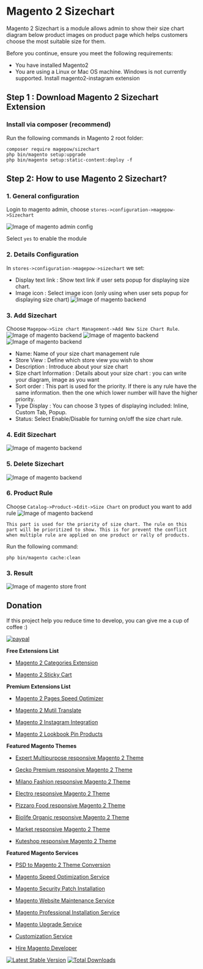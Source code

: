 # Magento 2 Sizechart

Magento 2 Sizechart is a module allows admin to show their size chart diagram below product images on product page which helps customers choose the most suitable size for them.


Before you continue, ensure you meet the following requirements:

  * You have installed Magento2
  * You are using a Linux or Mac OS machine. Windows is not currently supported.
  Install magento2-instagram extension

## Step 1 : Download Magento 2 Sizechart Extension
### Install via composer (recommend)
Run the following commands in Magento 2 root folder:
```
composer require magepow/sizechart
php bin/magento setup:upgrade
php bin/magento setup:static-content:deploy -f

```

## Step 2: How to use Magento 2 Sizechart?

  ### 1. General configuration

  Login to magento admin, choose `stores->configuration->magepow->Sizechart`
  
  ![Image of magento admin config](https://github.com/magepow/magento2-sizechart/blob/master/media/config.png)

  Select `yes` to enable the module
  
  ### 2. Details Configuration
  
   In `stores->configuration->magepow->sizechart` we set: 
   * Display text link : Show text link if user sets popup for displaying size chart.
   * Image icon : Select image icon (only using when user sets popup for displaying size chart)
    ![Image of magento backend](https://github.com/magepow/magento2-sizechart/blob/master/media/config-popup.png)
   ### 3. Add Sizechart
   Choose `Magepow->Size chart Management->Add New Size Chart Rule`.
   ![Image of magento backend](https://github.com/magepow/magento2-sizechart/blob/master/media/add-content1.png)
   ![Image of magento backend](https://github.com/magepow/magento2-sizechart/blob/master/media/add-content2.png)
   ![Image of magento backend](https://github.com/magepow/magento2-sizechart/blob/master/media/add-content3.png)
   
   * Name: Name of your size chart management rule
   * Store View : Define which store view you wish to show
   * Description : Introduce about your size chart
   * Size chart Information : Details about your size chart : you can write your diagram, image as you want
   * Sort order : This part is used for the priority. If there is any rule have the same information. then the one which lower number will have the higher priority.
   * Type Display : You can choose 3 types of displaying included: Inline, Custom Tab, Popup.
   * Status: Select Enable/Disable for turning on/off the size chart rule.
   
   ### 4. Edit Sizechart
   ![Image of magento backend](https://github.com/magepow/magento2-sizechart/blob/master/media/edit.png)
   ### 5. Delete Sizechart
   ![Image of magento backend](https://github.com/magepow/magento2-sizechart/blob/master/media/delete.png)
   ### 6. Product Rule
   Choose `Catalog->Product->Edit->Size Chart` on product you want to add rule
    ![Image of magento backend](https://github.com/magepow/magento2-sizechart/blob/master/media/rule_product.png)
    
    This part is used for the priority of size chart. The rule on this part will be prioritized to show. This is for prevent the conflict when multiple rule are applied on one product or rally of products.
    
   Run the following command:
   
   ```
   php bin/magento cache:clean
   ```
   
  ### 3. Result
   
   ![Image of magento store front](https://github.com/magepow/magento2-sizechart/blob/master/media/result.png)
   
 ## Donation

If this project help you reduce time to develop, you can give me a cup of coffee :) 

[![paypal](https://www.paypalobjects.com/en_US/i/btn/btn_donateCC_LG.gif)](https://www.paypal.com/paypalme/alopay)

      
**Free Extensions List**

* [Magento 2 Categories Extension](https://alothemes.com/magento-categories-extension.html)

* [Magento 2 Sticky Cart](https://alothemes.com/magento-sticky-cart.html)

**Premium Extensions List**

* [Magento 2 Pages Speed Optimizer](https://alothemes.com/magento2-speed-optimizer.html)

* [Magento 2 Mutil Translate](https://alothemes.com/magento-multi-translate.html)

* [Magento 2 Instagram Integration](https://alothemes.com/magento-2-instagram.html)

* [Magento 2 Lookbook Pin Products](https://alothemes.com/lookbook-pin-products.html)

**Featured Magento Themes**

* [Expert Multipurpose responsive Magento 2 Theme](https://1.envato.market/c/1314680/275988/4415?u=https://themeforest.net/item/expert-premium-responsive-magento-2-and-1-support-rtl-magento-2-/21667789)

* [Gecko Premium responsive Magento 2 Theme](https://1.envato.market/c/1314680/275988/4415?u=https://themeforest.net/item/gecko-responsive-magento-2-theme-rtl-supported/24677410)

* [Milano Fashion responsive Magento 2 Theme](https://1.envato.market/c/1314680/275988/4415?u=https://themeforest.net/item/milano-fashion-responsive-magento-1-2-theme/12141971)

* [Electro responsive Magento 2 Theme](https://1.envato.market/c/1314680/275988/4415?u=https://themeforest.net/item/electro-responsive-magento-1-2-theme/17042067)

* [Pizzaro Food responsive Magento 2 Theme](https://1.envato.market/c/1314680/275988/4415?u=https://themeforest.net/item/pizzaro-food-responsive-magento-1-2-theme/19438157)

* [Biolife Organic responsive Magento 2 Theme](https://1.envato.market/c/1314680/275988/4415?u=https://themeforest.net/item/biolife-organic-food-magento-2-theme-rtl-supported/25712510)

* [Market responsive Magento 2 Theme](https://1.envato.market/c/1314680/275988/4415?u=https://themeforest.net/item/market-responsive-magento-2-theme/22997928)

* [Kuteshop responsive Magento 2 Theme](https://1.envato.market/c/1314680/275988/4415?u=https://themeforest.net/item/kuteshop-multipurpose-responsive-magento-1-2-theme/12985435)

**Featured Magento Services**

* [PSD to Magento 2 Theme Conversion](https://alothemes.com/psd-to-magento-theme-conversion.html)

* [Magento Speed Optimization Service](https://alothemes.com/magento-speed-optimization-service.html)

* [Magento Security Patch Installation](https://alothemes.com/magento-security-patch-installation.html)

* [Magento Website Maintenance Service](https://alothemes.com/website-maintenance-service.html)

* [Magento Professional Installation Service](https://alothemes.com/professional-installation-service.html)

* [Magento Upgrade Service](https://alothemes.com/magento-upgrade-service.html)

* [Customization Service](https://alothemes.com/customization-service.html)

* [Hire Magento Developer](https://alothemes.com/hire-magento-developer.html)

[![Latest Stable Version](https://poser.pugx.org/magepow/sizechart/v/stable)](https://packagist.org/packages/magepow/sizechart)
[![Total Downloads](https://poser.pugx.org/magepow/sizechart/downloads)](https://packagist.org/packages/magepow/sizechart)
